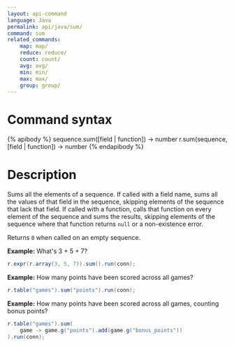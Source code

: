 ```yaml
---
layout: api-command
language: Java
permalink: api/java/sum/
command: sum
related_commands:
    map: map/
    reduce: reduce/
    count: count/
    avg: avg/
    min: min/
    max: max/
    group: group/
---
```


# Command syntax #

{% apibody %}
sequence.sum([field | function]) &rarr; number
r.sum(sequence, [field | function]) &rarr; number
{% endapibody %}

# Description #

Sums all the elements of a sequence.  If called with a field name,
sums all the values of that field in the sequence, skipping elements
of the sequence that lack that field.  If called with a function,
calls that function on every element of the sequence and sums the
results, skipping elements of the sequence where that function returns
`null` or a non-existence error.

Returns `0` when called on an empty sequence.

__Example:__ What's 3 + 5 + 7?

```java
r.expr(r.array(3, 5, 7)).sum().run(conn);
```

__Example:__ How many points have been scored across all games?

```java
r.table("games").sum("points").run(conn);
```

__Example:__ How many points have been scored across all games,
counting bonus points?

```java
r.table("games").sum(
    game -> game.g("points").add(game.g("bonus_points"))
).run(conn);
```
